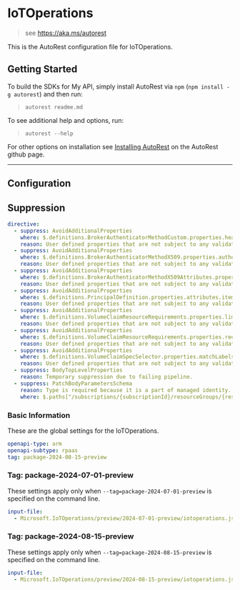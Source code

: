 # IoTOperations

> see https://aka.ms/autorest

This is the AutoRest configuration file for IoTOperations.

## Getting Started

To build the SDKs for My API, simply install AutoRest via `npm` (`npm install -g autorest`) and then run:

> `autorest readme.md`

To see additional help and options, run:

> `autorest --help`

For other options on installation see [Installing AutoRest](https://aka.ms/autorest/install) on the AutoRest github page.

---

## Configuration

## Suppression

``` yaml
directive:
  - suppress: AvoidAdditionalProperties
    where: $.definitions.BrokerAuthenticatorMethodCustom.properties.headers
    reason: User defined properties that are not subject to any validations.
  - suppress: AvoidAdditionalProperties
    where: $.definitions.BrokerAuthenticatorMethodX509.properties.authorizationAttributes
    reason: User defined properties that are not subject to any validations.
  - suppress: AvoidAdditionalProperties
    where: $.definitions.BrokerAuthenticatorMethodX509Attributes.properties.attributes
    reason: User defined properties that are not subject to any validations.
  - suppress: AvoidAdditionalProperties
    where: $.definitions.PrincipalDefinition.properties.attributes.items
    reason: User defined properties that are not subject to any validations.
  - suppress: AvoidAdditionalProperties
    where: $.definitions.VolumeClaimResourceRequirements.properties.limits
    reason: User defined properties that are not subject to any validations.
  - suppress: AvoidAdditionalProperties
    where: $.definitions.VolumeClaimResourceRequirements.properties.requests
    reason: User defined properties that are not subject to any validations.
  - suppress: AvoidAdditionalProperties
    where: $.definitions.VolumeClaimSpecSelector.properties.matchLabels
    reason: User defined properties that are not subject to any validations.
  - suppress: BodyTopLevelProperties
    reason: Temporary suppression due to failing pipeline.
  - suppress: PatchBodyParametersSchema
    reason: Type is required because it is a part of managed identity.
    where: $.paths["/subscriptions/{subscriptionId}/resourceGroups/{resourceGroupName}/providers/Microsoft.IoTOperations/instances/{instanceName}"].patch.parameters[4].schema.properties.identity.properties.type
```

### Basic Information

These are the global settings for the IoTOperations.

```yaml
openapi-type: arm
openapi-subtype: rpaas
tag: package-2024-08-15-preview
```

### Tag: package-2024-07-01-preview

These settings apply only when `--tag=package-2024-07-01-preview` is specified on the command line.

```yaml $(tag) == 'package-2024-07-01-preview'
input-file:
  - Microsoft.IoTOperations/preview/2024-07-01-preview/iotoperations.json
```

### Tag: package-2024-08-15-preview

These settings apply only when `--tag=package-2024-08-15-preview` is specified on the command line.

```yaml $(tag) == 'package-2024-08-15-preview'
input-file:
  - Microsoft.IoTOperations/preview/2024-08-15-preview/iotoperations.json
```